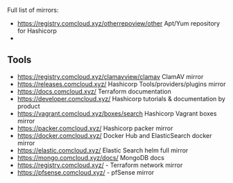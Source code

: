 Full list of mirrors:
 - https://registry.comcloud.xyz/otherrepoview/other Apt/Yum repository for Hashicorp 
 - 
 ## Tools
 - https://registry.comcloud.xyz/clamavview/clamav ClamAV mirror
 - https://releases.comcloud.xyz/ Hashicorp Tools/providers/plugins mirror 
 - https://docs.comcloud.xyz/ Terraform documentation
 - https://developer.comcloud.xyz/ Hashicorp tutorials & documentation by product
 - https://vagrant.comcloud.xyz/boxes/search Hashicorp Vagrant boxes mirror
 - https://packer.comcloud.xyz/  Hashicorp packer mirror
 - https://docker.comcloud.xyz/ Docker Hub and ElasticSearch docker mirror
 - https://elastic.comcloud.xyz/ Elastic Search helm full mirror
 - https://mongo.comcloud.xyz/docs/ MongoDB docs
 - https://registry.comcloud.xyz/ - Terraform network mirror
 - https://pfsense.comcloud.xyz/ - pfSense mirror